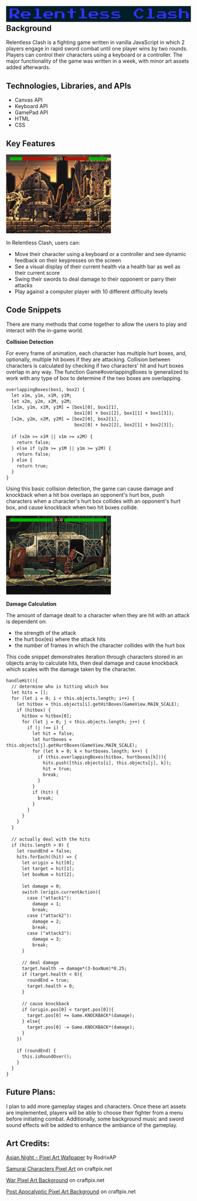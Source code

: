 ![Demo Combat](assets/images/MainLogo.jpg)
__Background__
----
Relentless Clash is a fighting game written in vanilla JavaScript in which 2 players engage in rapid sword combat until one player wins by two rounds. Players can control their characters using a keyboard or a controller. The major functionality of the game was written in a week, with minor art assets added afterwards.

__Technologies, Libraries, and APIs__
----
- Canvas API
- Keyboard API
- GamePad API
- HTML
- CSS

__Key Features__
----
![Demo Combat](assets/images/DemoGifs/parrying.gif)

In Relentless Clash, users can:
- Move their character using a keyboard or a controller and see dynamic feedback on their keypresses on the screen
- See a visual display of their current health via a health bar as well as their current score
- Swing their swords to deal damage to their opponent or parry their attacks
- Play against a computer player with 10 different difficulty levels

__Code Snippets__
----

There are many methods that come together to allow the users to play and interact with the in-game world.

__Collision Detection__

For every frame of animation, each character has multiple hurt boxes, and, optionally, multiple hit boxes if they are attacking. Collision between characters is calculated by checking if two characters' hit and hurt boxes overlap in any way. The function Game#overlappingBoxes is generalized to work with any type of box to determine if the two boxes are overlapping.

```
overlappingBoxes(box1, box2) {
  let x1m, y1m, x1M, y1M;
  let x2m, y2m, x2M, y2M;
  [x1m, y1m, x1M, y1M] = [box1[0], box1[1],
                          box1[0] + box1[2], box1[1] + box1[3]];
  [x2m, y2m, x2M, y2M] = [box2[0], box2[1],
                          box2[0] + box2[2], box2[1] + box2[3]];

  if (x2m >= x1M || x1m >= x2M) {
    return false;
  } else if (y2m >= y1M || y1m >= y2M) {
    return false;
  } else {
    return true;
  }
}
```

Using this basic collision detection, the game can cause damage and knockback when a hit box overlaps an opponent's hurt box, push characters when a character's hurt box collides with an opponent's hurt box, and cause knockback when two hit boxes collide.

![Basic Attack](assets/images/DemoGifs/basic_attack.gif)


__Damage Calculation__

The amount of damage dealt to a character when they are hit with an attack is dependent on:

- the strength of the attack
- the hurt box(es) where the attack hits
- the number of frames in which the character collides with the hurt box

This code snippet demonstrates iteration through characters stored in an objects array to calculate hits, then deal damage and cause knockback which scales with the damage taken by the character.

```
handleHit(){
  // determine who is hitting which box
  let hits = [];
  for (let i = 0; i < this.objects.length; i++) {
    let hitbox = this.objects[i].getHitBoxes(GameView.MAIN_SCALE);
    if (hitbox) {
      hitbox = hitbox[0];
      for (let j = 0; j < this.objects.length; j++) {
        if (j !== i) {
          let hit = false;
          let hurtboxes = this.objects[j].getHurtBoxes(GameView.MAIN_SCALE);
          for (let k = 0; k < hurtboxes.length; k++) {
            if (this.overlappingBoxes(hitbox, hurtboxes[k])){
              hits.push([this.objects[i], this.objects[j], k]);
              hit = true;
              break;
            }
          }
          if (hit) {
            break;
          }
        }
      }
    }
  }

  // actually deal with the hits
  if (hits.length > 0) {
    let roundEnd = false;
    hits.forEach((hit) => {
      let origin = hit[0];
      let target = hit[1];
      let boxNum = hit[2];

      let damage = 0;
      switch (origin.currentAction){
        case ("attack1"):
          damage = 1;
          break;
        case ("attack2"):
          damage = 2;
          break;
        case ("attack3"):
          damage = 3;
          break;
      }

      // deal damage
      target.health -= damage*(3-boxNum)*0.25;
      if (target.health < 0){
        roundEnd = true;
        target.health = 0;
      }

      // cause knockback
      if (origin.pos[0] < target.pos[0]){
        target.pos[0] += Game.KNOCKBACK*(damage);
      } else{
        target.pos[0] -= Game.KNOCKBACK*(damage);
      }
    })

    if (roundEnd) {
      this.isRoundOver();
    }
  }
}
```

__Future Plans:__
----
I plan to add more gameplay stages and characters. Once these art assets are implemented, players will be able to choose their fighter from a menu before initiating combat. Additionally, some background music and sword sound effects will be added to enhance the ambiance of the gameplay.

__Art Credits:__
----
[Asian Night - Pixel Art Wallpaper](https://www.flickr.com/photos/rodrixap/10591266994/in/photostream/) by RodrixAP

[Samurai Characters Pixel Art](https://craftpix.net/freebies/free-samurai-pixel-art-sprite-sheets/) on craftpix.net

[War Pixel Art Background](https://craftpix.net/freebies/free-war-pixel-art-2d-backgrounds/) on craftpix.net

[Post Apocalyptic Pixel Art Background](https://craftpix.net/freebies/free-post-apocalyptic-pixel-art-game-backgrounds/) on craftpix.net
